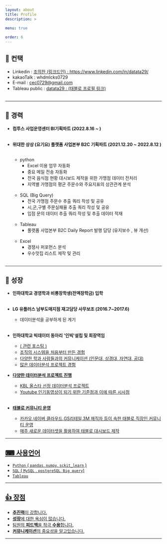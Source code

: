 ```yaml
---
layout: about
title: Profile
description: >
  
menu: true

order: 6
---
```


## 📱 컨택 

* Linkedin : <a href="https://www.linkedin.com/in/datata29/"> 조의찬 (링크드인) : https://www.linkedin.com/in/datata29/ </a> <br>
* kakaoTalk : whdmlcks0729 <br>
* E-mail : cec0729@gmail.com <br>
* Tableau public :  <a href="https://public.tableau.com/app/profile/.31863300">datata29 : (태블로 프로필 링크)</a><br><br>

---

##  🔨 경력

- **컴투스 사업운영센터 BI기획파트 (2022.8.16 ~  )** <br><br>

- **위대한 상상 (요기요) 플랫폼 사업본부 B2C 기획파트 (2021.12.20 ~ 2022.8.12 )** <br><br>
  - python <br>
    - Excel 이용 업무 자동화<br>
    - 중요 메일 전송 자동화<br>
    - 전국 음식점 현황 대시보드 제작을 위한 가맹점 데이터 전처리<br>
    - 지역별 가맹점의 평균 주문수와 주요지표의 상관관계 분석<br><br>
  - SQL (Big Query)<br>
    - 전국 가맹점 주문수 추출 쿼리 작성 및 공유<br>
    - 시,군,구별 주문실패율 추출 쿼리 작성 및 공유<br>
    - 입점 문의 데이터 추출 쿼리 작성 및 추출 데이터 적재<br><br>
  - Tableau<br>
    - 풀랫폼 사업본부 B2C Daily Report 발행 담당 (유지보수 , 뷰 개선)<br><br>
  - Excel<br>
    - 경쟁사 퍼포먼스 분석<br>
    - 우수맛집 리스트 제작 및 관리<br><br>
 
---
##  🧰 성장 

 - **인하대학교 경영학과 비룡장학생(전액장학금) 입학** <br><br>

 - **LG 유플러스 남부도매지점 재고담당 사무보조 (2016.7~2017.6)**  <br>
   - 데이터분석을 공부하게 된 계기  <br><br>
   
 - **인하대학교 빅데이터 동아리 '인빅'설립 및 회장역임** <br>
   - <a href="https://datata29.github.io/insight/2021/03/13/inbig/">( 관련 포스팅 )
   - 조직의 시스템을 처음부터 만든 경험  <br>
   - 다양한 학과 사람들과의 커뮤니케이션 (인문대, 상경대, 자연대, 공대) <br>
   - 많은 데이터분석 프로젝트 경험 <br>

 - **다양한 데이터분석 프로젝트 진행** <br>
   - KBL 올스타 선정 데이터분석 프로젝트 <br>
   - Youtube 인기동영상이 되기 위한 기준점과 이에 따른 시사점 <br><br>

- **태블로 커뮤니티 운영** <br>
  - 카카오,네이버 클라우드,GS리테일,3M 재직자 등이 속한 태블로 직장인 커뮤니티 운영 <br>
  - 매주 새로운 데이터셋을 활용하여 태블로 대시보드 제작  <br>


---
## ⌨ 사용언어 <br>

- `Python` ( `pandas`, `numpy`, `sckit_learn` ) <br>
- `SQL` ( `MySQL` , `postgreSQL`, `Big query`) <br>
- `Tableau`  <br>


---
## 👍 장점 <br>

- **추진력**이 강합니다. <br>
- **성장**에 대한 욕심이 많습니다. <Br>
- 팀원의 **피드백**을 적극 **수용**합니다. <Br>
- **커뮤니케이션**의 중요성을 알고있습니다. <br>

---
